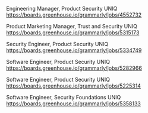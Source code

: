 Engineering Manager, Product Security UNIQ https://boards.greenhouse.io/grammarly/jobs/4552732

Product Marketing Manager, Trust and Security UNIQ https://boards.greenhouse.io/grammarly/jobs/5315173

Security Engineer, Product Security UNIQ https://boards.greenhouse.io/grammarly/jobs/5334749

Software Engineer, Product Security UNIQ https://boards.greenhouse.io/grammarly/jobs/5282966

Software Engineer, Product Security UNIQ https://boards.greenhouse.io/grammarly/jobs/5225314

Software Engineer, Security Foundations UNIQ https://boards.greenhouse.io/grammarly/jobs/5358133

